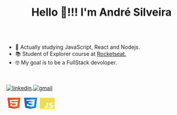 ## <h1 align="center">Hello 👋!!! I'm André Silveira </h1>

<br>
<br>

- 🌱 Actually studying JavaScript, React and Nodejs.
- 📚 Student of Explorer course at <a href="https://www.rocketseat.com.br/" target="_blank">Rocketseat.</a>
- 🤓 My goal is to be a FullStack devoloper.

<br>
<br>

<a href="https://www.linkedin.com/in/andre-silveira-silva-736476242/" target="_blank">
  <img align="center" src="https://img.shields.io/badge/-andresilveira-05122A?style=flat&logo=linkedin" alt="linkedin"/>
</a>
<a href="mailto:andre.silveira1silva@gmail.com" target="_blank">
  <img align="center" src="https://img.shields.io/badge/-andresilveira-05122A?style=flat&logo=gmail" alt="gmail"/>
</a>


<div style="display: inline_block"><br>
  <img align="center" alt="Rafa-HTML" height="30" width="40" src="https://raw.githubusercontent.com/devicons/devicon/master/icons/html5/html5-original.svg">
  <img align="center" alt="Rafa-CSS" height="30" width="40" src="https://raw.githubusercontent.com/devicons/devicon/master/icons/css3/css3-original.svg">
  <img align="center" alt="Rafa-Js" height="30" width="40" src="https://raw.githubusercontent.com/devicons/devicon/master/icons/javascript/javascript-plain.svg">
</div>
  
##

